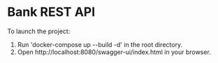 # Bank REST API

To launch the project:
1) Run 'docker-compose up --build -d' in the root directory.
2) Open http://localhost:8080/swagger-ui/index.html in your browser.